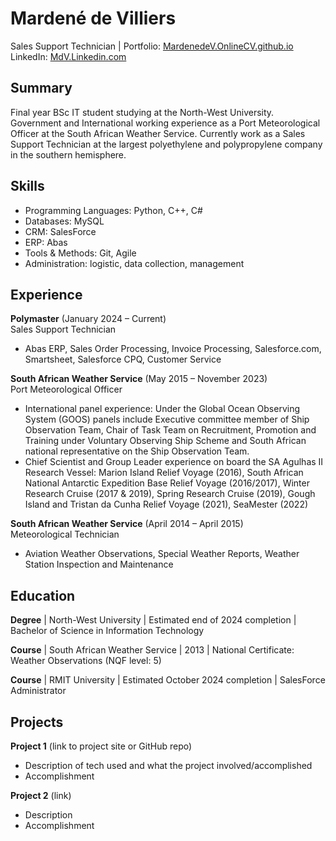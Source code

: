 # Mardené de Villiers
Sales Support Technician | 
Portfolio: [MardenedeV.OnlineCV.github.io](dieniemdv.github.io/Online_CV/)  
LinkedIn: [MdV.Linkedin.com](www.linkedin.com/in/mardené-de-villiers-53111b5b)

## Summary
Final year BSc IT student studying at the North-West University. Government and International working experience as a Port Meteorological Officer at the South African Weather Service. Currently work as a Sales Support Technician at the largest polyethylene and polypropylene company in the southern hemisphere.  

## Skills
- Programming Languages: Python, C++, C# 
- Databases: MySQL
- CRM: SalesForce
- ERP: Abas
- Tools & Methods: Git, Agile
- Administration: logistic, data collection, management

## Experience
**Polymaster** (January 2024 – Current)  
Sales Support Technician
- Abas ERP, Sales Order Processing, Invoice Processing, Salesforce.com, Smartsheet, Salesforce CPQ, Customer Service  

**South African Weather Service** (May 2015 – November 2023)  
Port Meteorological Officer
- International panel experience: Under the Global Ocean Observing System (GOOS) panels include Executive committee member of Ship Observation Team, Chair of Task Team on Recruitment, Promotion and Training under Voluntary Observing Ship Scheme and South African national representative on the Ship Observation Team.
- Chief Scientist and Group Leader experience on board the SA Agulhas II Research Vessel: Marion Island Relief Voyage (2016), South African National Antarctic Expedition Base Relief Voyage (2016/2017), Winter Research Cruise (2017 & 2019), Spring Research Cruise (2019), Gough Island and Tristan da Cunha Relief Voyage (2021), SeaMester (2022)

**South African Weather Service** (April 2014 – April 2015)  
Meteorological Technician
- Aviation Weather Observations, Special Weather Reports, Weather Station Inspection and Maintenance

## Education
**Degree** | North-West University | Estimated end of 2024 completion | Bachelor of Science in Information Technology

**Course** | South African Weather Service | 2013 | National Certificate: Weather Observations (NQF level: 5)

**Course** | RMIT University | Estimated October 2024 completion | SalesForce Administrator

## Projects
**Project 1** (link to project site or GitHub repo)  
- Description of tech used and what the project involved/accomplished
- Accomplishment 

**Project 2** (link)
- Description 
- Accomplishment
